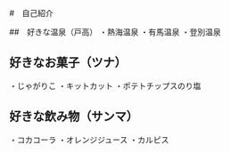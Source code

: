 #　自己紹介

##　好きな温泉（戸高）
・熱海温泉
・有馬温泉
・登別温泉

## 好きなお菓子（ツナ）
・じゃがりこ
・キットカット
・ポテトチップスのり塩

## 好きな飲み物（サンマ）
・コカコーラ
・オレンジジュース
・カルピス